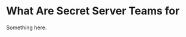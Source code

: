 [title]: # (What Are Secret Server Teams for)
[tags]: # (XXX)
[priority]: # (6250)
# What Are Secret Server Teams for
Something here.
